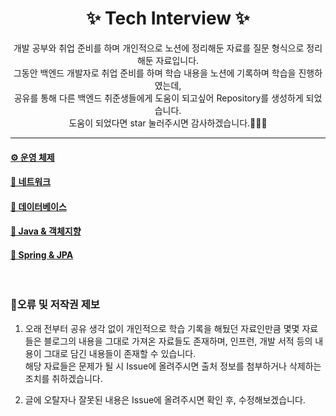 <div align="center"> <h1> ✨ Tech Interview ✨ </h1></div>

<div align="center"> 개발 공부와 취업 준비를 하며 개인적으로 노션에 정리해둔 자료를 질문 형식으로 정리해둔 자료입니다.<br>
그동안 백엔드 개발자로 취업 준비를 하며 학습 내용을 노션에 기록하며 학습을 진행하였는데,<br> 공유를 통해 다른 백엔드 취준생들에게 도움이 되고싶어 Repository를 생성하게 되었습니다.<br>
도움이 되었다면 star 눌러주시면 감사하겠습니다.🙇🏻‍♂️</div>

<hr>

#### [⚙️ 운영 체제](Q&A/OS_Q&A.md)

#### [📡️ 네트워크](Q&A/Network_Q&A.md)

#### [🕋 데이터베이스](Q&A/Database_Q&A.md)

#### [🦁 Java & 객체지향](Q&A/Java_Q&A.md)

#### [🌿 Spring & JPA](Q&A/Spring_Q&A.md)

<br>

### 🚨오류 및 저작권 제보

1. 오래 전부터 공유 생각 없이 개인적으로 학습 기록을 해뒀던 자료인만큼 몇몇 자료들은 블로그의 내용을 그대로 가져온 자료들도 존재하며, 인프런, 개발 서적 등의 내용이 그대로 담긴 내용들이 존재할 수 있습니다.\
   해당 자료들은 문제가 될 시 Issue에 올려주시면 출처 정보를 첨부하거나 삭제하는 조치를 취하겠습니다.

2. 글에 오탈자나 잘못된 내용은 Issue에 올려주시면 확인 후, 수정해보겠습니다.

